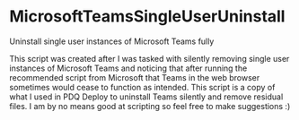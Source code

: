 # MicrosoftTeamsSingleUserUninstall
Uninstall single user instances of Microsoft Teams fully

This script was created after I was tasked with silently removing single user instances of Microsoft Teams and noticing that after running the recommended script from Microsoft that Teams in the web browser sometimes would cease to function as intended.  This script is a copy of what I used in PDQ Deploy to uninstall Teams silently and remove residual files.  I am by no means good at scripting so feel free to make suggestions :)
